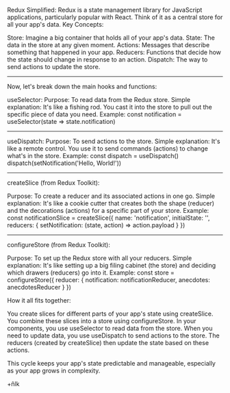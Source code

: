 Redux Simplified:
Redux is a state management library for JavaScript applications, particularly popular with React. Think of it as a central store for all your app's data.
Key Concepts:

Store: Imagine a big container that holds all of your app's data.
State: The data in the store at any given moment.
Actions: Messages that describe something that happened in your app.
Reducers: Functions that decide how the state should change in response to an action.
Dispatch: The way to send actions to update the store.

---

Now, let's break down the main hooks and functions:

useSelector:
Purpose: To read data from the Redux store.
Simple explanation: It's like a fishing rod. You cast it into the store to pull out the specific piece of data you need.
Example:
const notification = useSelector(state => state.notification)

---

useDispatch:
Purpose: To send actions to the store.
Simple explanation: It's like a remote control. You use it to send commands (actions) to change what's in the store.
Example:
const dispatch = useDispatch()
dispatch(setNotification('Hello, World!'))

---

createSlice (from Redux Toolkit):

Purpose: To create a reducer and its associated actions in one go.
Simple explanation: It's like a cookie cutter that creates both the shape (reducer) and the decorations (actions) for a specific part of your store.
Example:
const notificationSlice = createSlice({
name: 'notification',
initialState: '',
reducers: {
setNotification: (state, action) => action.payload
}
})

---

configureStore (from Redux Toolkit):

Purpose: To set up the Redux store with all your reducers.
Simple explanation: It's like setting up a big filing cabinet (the store) and deciding which drawers (reducers) go into it.
Example:
const store = configureStore({
reducer: {
notification: notificationReducer,
anecdotes: anecdotesReducer
}
})

How it all fits together:

You create slices for different parts of your app's state using createSlice.
You combine these slices into a store using configureStore.
In your components, you use useSelector to read data from the store.
When you need to update data, you use useDispatch to send actions to the store.
The reducers (created by createSlice) then update the state based on these actions.

This cycle keeps your app's state predictable and manageable, especially as your app grows in complexity.

+ñlk
